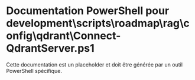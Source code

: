 # Documentation PowerShell pour development\scripts\roadmap\rag\config\qdrant\Connect-QdrantServer.ps1

Cette documentation est un placeholder et doit être générée par un outil PowerShell spécifique.
